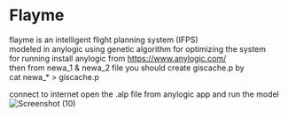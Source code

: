 # Flayme
flayme is an intelligent flight planning system (IFPS) <br />
modeled in anylogic using genetic algorithm for optimizing the system <br />
for running install anylogic from https://www.anylogic.com/ <br />
then from newa_1 & newa_2 file you should create giscache.p by <br />
cat newa_* > giscache.p <br />

connect to internet open the .alp file from anylogic app and run the model <br />
![Screenshot (10)](https://user-images.githubusercontent.com/53050138/143691670-e1511516-dc4f-4974-9b9a-7eab69522a29.png)
